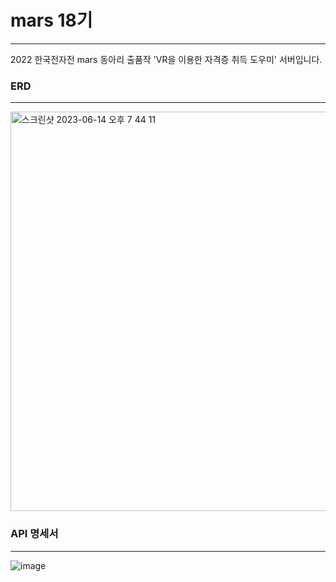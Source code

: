 # mars 18기
---
2022 한국전자전 mars 동아리 출품작 'VR을 이용한 자격증 취득 도우미' 서버입니다.
### ERD
---
<img width="639" alt="스크린샷 2023-06-14 오후 7 44 11" src="https://github.com/xogus3492/mars-server/assets/77439799/c042280d-b544-4e15-a86a-417cf5953a25">

### API 명세서
---
![image](https://github.com/xogus3492/mars-server/assets/77439799/7e6910a0-02ef-40b5-9878-8fbfd2cdb8d6)

